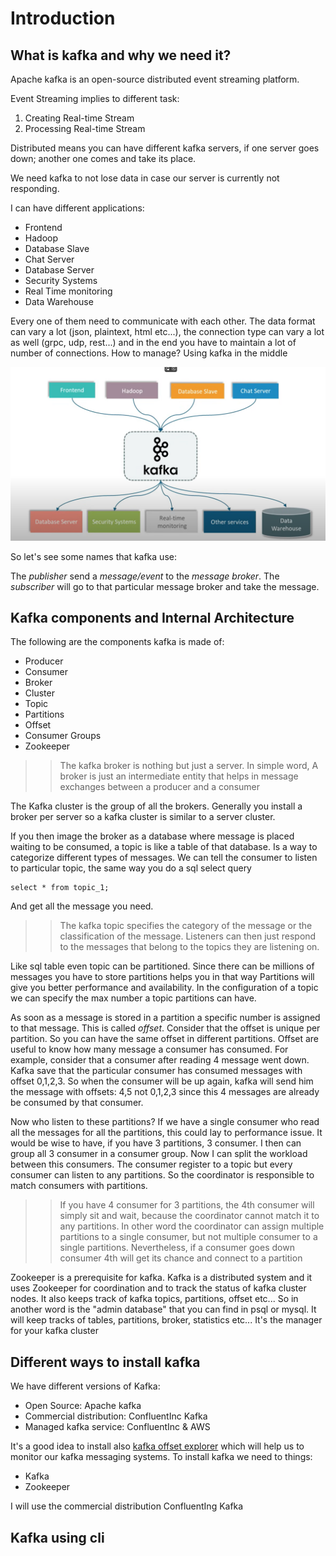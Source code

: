 # Introduction

## What is kafka and why we need it?

Apache kafka is an open-source distributed event streaming platform. 

Event Streaming implies to different task:
1. Creating Real-time Stream
2. Processing Real-time Stream

Distributed means you can have different kafka servers, if one server goes down; another one comes and take its place. 

We need kafka to not lose data in case our server is currently not responding.

I can have different applications:
 - Frontend
 - Hadoop
 - Database Slave
 - Chat Server
 - Database Server
 - Security Systems
 - Real Time monitoring
 - Data Warehouse

Every one of them need to communicate with each other. The data format can vary a lot (json, plaintext, html etc...), the connection type can
vary a lot as well (grpc, udp, rest...) and in the end you have to maintain a lot of number of connections. How to manage? Using kafka in the middle

![img.png](./images/introduction/kafka_intro.png)


So let's see some names that kafka use:

The *publisher* send a *message/event* to the *message broker*. The *subscriber* will go to that particular message broker and take the message. 

## Kafka components and Internal Architecture

The following are the components kafka is made of:
- Producer
- Consumer
- Broker
- Cluster
- Topic
- Partitions
- Offset
- Consumer Groups
- Zookeeper

>> The kafka broker is nothing but just a server. In simple word, A broker is just an intermediate entity that helps in message exchanges 
> between a producer and a consumer

The Kafka cluster is the group of all the brokers. Generally you install a broker per server so a kafka cluster is similar to a server cluster.


If you then image the broker as a database where message is placed waiting to be consumed, a topic is like a table of that database.
Is a way to categorize different types of messages. We can tell the consumer to listen to particular topic, the same way you do a sql select query 

    select * from topic_1;

And get all the message you need.

>> The kafka topic specifies the category of the message or the classification of the message. Listeners can then just respond to the messages
> that belong to the topics they are listening on.


Like sql table even topic can be partitioned. Since there can be millions of messages you have to store partitions helps you in that way
Partitions will give you better performance and availability. In the configuration of a topic we can specify the max number a topic partitions
can have. 

As soon as a message is stored in a partition a specific number is assigned to that message. This is called *offset*. Consider that the offset is 
unique per partition. So you can have the same offset in different partitions. Offset are useful to know how many message a consumer has consumed. For example,
consider that a consumer after reading 4 message went down. Kafka save that the particular consumer has consumed messages with offset 0,1,2,3. So
when the consumer will be up again, kafka will send him the message with offsets: 4,5 not 0,1,2,3 since this 4 messages are already be consumed by that consumer.


Now who listen to these partitions? If we have a single consumer who read all the messages for all the partitions, this could lay to performance issue. 
It would be wise to have, if you have 3 partitions, 3 consumer. I then can group all 3 consumer in a consumer group. Now I can split the workload between this 
consumers. The consumer register to a topic but every consumer can listen to any partitions. So the coordinator is responsible to match consumers with partitions.

>> If you have 4 consumer for 3 partitions, the 4th consumer will simply sit and wait, because the coordinator cannot match it to any partitions. In other word the coordinator
> can assign multiple partitions to a single consumer, but not multiple consumer to a single partitions. Nevertheless, if a consumer goes down consumer
> 4th will get its chance and connect to a partition


Zookeeper is a prerequisite for kafka. Kafka is a distributed system and it uses Zookeeper for coordination and to track the status of kafka cluster nodes.
It also keeps track of kafka topics, partitions, offset etc... So in another word is the "admin database" that you can find in psql or mysql. It will keep tracks
of tables, partitions, broker, statistics etc... It's the manager for your kafka cluster

## Different ways to install kafka

We have different versions of Kafka:

- Open Source: Apache kafka
- Commercial distribution: ConfluentInc Kafka
- Managed kafka service: ConfluentInc & AWS

It's a good idea to install also [kafka offset explorer](https://kafkatool.com/download.html) which will help us to monitor our kafka messaging systems. To install kafka we need to things:
- Kafka 
- Zookeeper

I will use the commercial distribution ConfluentIng Kafka

## Kafka using cli